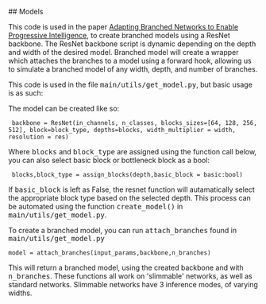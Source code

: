 ## Models

This code is used in the paper [Adapting Branched Networks to Enable Progressive Intelligence](https://bmvc2022.mpi-inf.mpg.de/0990.pdf), to create branched models using a ResNet backbone. The ResNet backbone script is dynamic depending on the depth and width of the desired model. Branched model will create a wrapper which attaches the branches to a model using a forward hook, allowing us to simulate a branched model of any width, depth, and number of branches.

This code is used in the file <tt>main/utils/get_model.py</tt>, but basic usage is as such: 

The model can be created like so: 

     backbone = ResNet(in_channels, n_classes, blocks_sizes=[64, 128, 256, 512], block=block_type, depths=blocks, width_multiplier = width, resolution = res)

Where <tt>blocks</tt> and <tt>block_type</tt> are assigned using the function call below, you can also select basic block or bottleneck block as a bool: 

     blocks,block_type = assign_blocks(depth,basic_block = basic:bool)


If <tt>basic_block</tt> is left as False, the resnet function will autamatically select the appropriate block type based on the selected depth. This process can be automated using the function <tt>create_model()</tt> in <tt>main/utils/get_model.py</tt>.

To create a branched model, you can run <tt>attach_branches</tt> found in <tt>main/utils/get_model.py</tt>

    model = attach_branches(input_params,backbone,n_branches)

This will return a branched model, using the created backbone and with <tt>n_branches</tt>. These functions all work on 'slimmable' networks, as well as standard networks. Slimmable networks have 3 inference modes, of varying widths. 